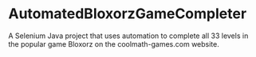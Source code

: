 # AutomatedBloxorzGameCompleter
A Selenium Java project that uses automation to complete all 33 levels in the popular game Bloxorz on the coolmath-games.com website.
